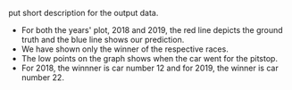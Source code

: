 put short description for the output data.

- For both the years' plot, 2018 and 2019, the red line depicts the ground truth and the blue line shows our prediction. 
- We have shown only the winner of the respective races. 
- The low points on the graph shows when the car went for the pitstop. 
- For 2018, the winnner is car number 12 and for 2019, the winner is car number 22. 
